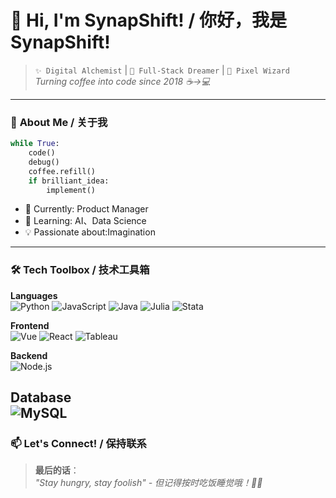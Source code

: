 # 👋 Hi, I'm SynapShift!  /  你好，我是SynapShift! 

> `✨ Digital Alchemist` | `🚀 Full-Stack Dreamer` | `🎨 Pixel Wizard`  
> *Turning coffee into code since 2018 ☕→💻*

---

### 🧩 **About Me** / 关于我
```python
while True:
    code()
    debug()
    coffee.refill()
    if brilliant_idea:
        implement()
```
- 🔭 Currently: Product Manager  
- 🌱 Learning: AI、Data Science  
- 💡 Passionate about:Imagination 

---
### 🛠️ **Tech Toolbox** / 技术工具箱

**Languages**  
![Python](https://img.shields.io/badge/Python-%E8%9B%87%E5%A4%A7%E4%BA%BA-yellow?logo=python) 
![JavaScript](https://img.shields.io/badge/JS-%E7%94%9F%E6%80%81%E5%9C%88%E9%A2%86%E5%AF%BC%E8%80%85-yellow?logo=javascript) 
![Java](https://img.shields.io/badge/Java-%E4%B8%80%E6%AC%A1%E7%BC%96%E5%86%99%E5%A4%84%E5%A4%84%E8%BF%90%E8%A1%8C-red?logo=java)
![Julia](https://img.shields.io/badge/Julia-%E7%A7%91%E5%AD%A6%E8%AE%A1%E7%AE%97%E9%AD%94%E6%B3%95%E5%B8%88-9558B2?logo=julia)
![Stata](https://img.shields.io/badge/Stata-%E5%AD%A6%E6%9C%AF%E7%BB%9F%E8%AE%A1%E5%B8%88-1a1a6d?logo=stata)

**Frontend**  
![Vue](https://img.shields.io/badge/Vue-%E8%BF%9B%E5%BA%A6%E6%9D%A1%E6%8E%A7%E5%88%B6%E5%99%A8-green?logo=vuedotjs)
![React](https://img.shields.io/badge/React-%E7%94%9F%E5%91%BD%E4%B9%8B%E6%A0%91-blue?logo=react) 
![Tableau](https://img.shields.io/badge/Tableau-%E6%95%B0%E6%8D%AE%E5%8F%AF%E8%A7%86%E5%8C%96%E5%B8%88-4e79a7?logo=tableau)

**Backend**  
![Node.js](https://img.shields.io/badge/Node.js-IO%E5%8A%A0%E9%80%9F%E5%99%A8-black?logo=nodedotjs)

**Database**  
![MySQL](https://img.shields.io/badge/MySQL-%E4%BA%8B%E5%8A%A1%E6%8C%87%E6%8C%A5%E5%AE%98-blue?logo=mysql)
---

### 📫 **Let's Connect!** / 保持联系

> **最后的话**：  
> *"Stay hungry, stay foolish" - 但记得按时吃饭睡觉哦！🍜😴*  

